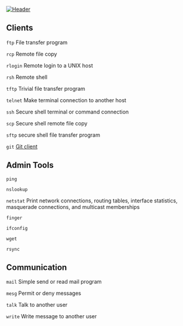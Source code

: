 [![Header](https://raw.github.com/patriciogonzalezvivo/Shell-Initiation/master/images/terminal12.jpg)](http://patriciogonzalezvivo.com/)

## Clients

`ftp`	File transfer program

`rcp`	Remote file copy

`rlogin`	Remote login to a UNIX host

`rsh`	Remote shell

`tftp`	Trivial file transfer program

`telnet`	Make terminal connection to another host

`ssh`	Secure shell terminal or command connection

`scp`	Secure shell remote file copy

`sftp`	secure shell file transfer program

`git`	[Git client](https://github.com/patriciogonzalezvivo/Shell-Initiation/blob/master/chap06c.md) 

## Admin  Tools

`ping`

`nslookup`

`netstat`	Print network connections, routing tables, interface statistics, masquerade connections, and multicast memberships

`finger`

`ifconfig`

`wget`

`rsync`

## Communication

`mail`	Simple send or read mail program

`mesg`	Permit or deny messages

`talk`	Talk to another user

`write`	Write message to another user